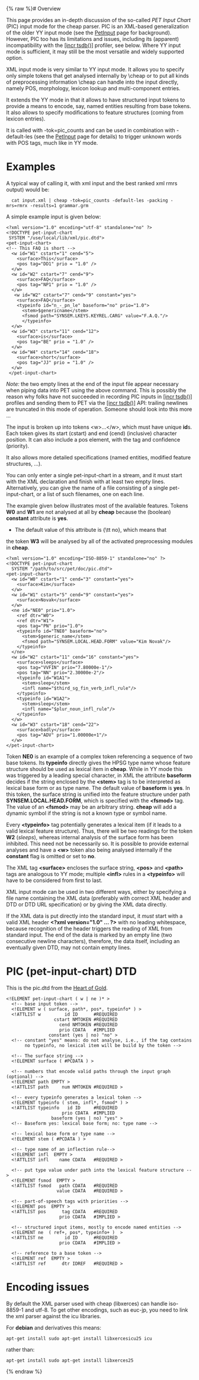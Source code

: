 {% raw %}# Overview

This page provides an in-depth discussion of the so-called *PET Input
Chart* (PIC) input mode for the cheap parser. PIC is an XML-based
generalization of the older YY input mode (see the [PetInput](https://delph-in.github.io/docs/garage/PetInput)
page for background). However, PIC too has its limitations and issues,
including its (apparent) incompatibility with the [\[incr
tsdb()\]](http://www.delph-in.net/itsdb) profiler, see below. Where YY
input mode is sufficient, it may still be the most versatile and widely
supported option.

XML input mode is very similar to YY input mode. It allows you to
specify only simple tokens that get analysed internally by \\cheap or to
put all kinds of preprocessing information \\cheap can handle into the
input directly, namely POS, morphology, lexicon lookup and
multi-component entries.

It extends the YY mode in that it allows to have structured input tokens
to provide a means to encode, say, named entities resulting from base
tokens. It also allows to specify modifications to feature structures
(coming from lexicon entries).

It is called with -tok=pic\_counts and can be used in combination with
-default-les (see the [PetInput](https://delph-in.github.io/docs/garage/PetInput) page for details) to trigger
unknown words with POS tags, much like in YY mode.

# Examples

A typical way of calling it, with xml input and the best ranked xml rmrs
output) would be:

      cat input.xml | cheap -tok=pic_counts -default-les -packing -mrs=rmrx -results=1 grammar.grm

A simple example input is given below:

    <?xml version="1.0" encoding="utf-8" standalone="no" ?>
    <!DOCTYPE pet-input-chart
     SYSTEM "/use/local/lib/xml/pic.dtd">
    <pet-input-chart>
    <!-- This FAQ is short -->
      <w id="W1" cstart="1" cend="5">
        <surface>This</surface>
        <pos tag="DD1" prio = "1.0" />
      </w>
      <w id="W2" cstart="7" cend="9">
        <surface>FAQ</surface>
        <pos tag="NP1" prio = "1.0" />
      </w>
       <w id="W2" cstart="7" cend="9" constant="yes">
        <surface>FAQ</surface>
        <typeinfo id="n_-_pn_le" baseform="no" prio="1.0">
          <stem>$genericname</stem>
          <fsmod path="SYNSEM.LKEYS.KEYREL.CARG" value="F.A.Q."/>
          </typeinfo>
      </w>
      <w id="W3" cstart="11" cend="12">
        <surface>is</surface>
        <pos tag="BE" prio = "1.0" />
      </w>
      <w id="W4" cstart="14" cend="18">
        <surface>short</surface>
        <pos tag="JJ" prio = "1.0" />
      </w>
     </pet-input-chart>

*Note:* the two empty lines at the end of the input file appear
necessary when piping data into PET using the above command. This is
possibly the reason why folks have not succeeded in recording PIC inputs
in [\[incr tsdb()\]](http://www.delph-in.net/itsdb) profiles and sending
them to PET via the [\[incr tsdb()\]](http://www.delph-in.net/itsdb)
API: trailing newlines are truncated in this mode of operation. Someone
should look into this more ...

The input is broken up into tokens &lt;w&gt;...&lt;/w&gt;, which must
have unique **id**s. Each token gives its start (cstart) and end (cend)
(inclusive) character position. It can also include a pos element, with
the tag and confidence (priority).

It also allows more detailed specifications (named entities, modified
feature structures, ...).

You can only enter a single pet-input-chart in a stream, and it must
start with the XML declaration and finish with at least two empty lines.
Alternatively, you can give the name of a file consisting of a single
pet-input-chart, or a list of such filenames, one on each line.

The example given below illustrates most of the available features.
Tokens **W0** and **W1** are not analysed at all by **cheap** because
the (boolean) **constant** attribute is **yes**.

- The default value of this attribute is {\\tt no}, which means that

the token **W3** will be analysed by all of the activated preprocessing
modules in **cheap**.

    <?xml version="1.0" encoding="ISO-8859-1" standalone="no" ?>
    <!DOCTYPE pet-input-chart
      SYSTEM "/path/to/src/pet/doc/pic.dtd">
    <pet-input-chart>
      <w id="W0" cstart="1" cend="3" constant="yes">
        <surface>Kim</surface>
      </w>
      <w id="W1" cstart="5" cend="9" constant="yes">
        <surface>Novak</surface>
      </w>
      <ne id="NE0" prio="1.0">
        <ref dtr="W0">
        <ref dtr="W1">
        <pos tag="PN" prio="1.0">
        <typeinfo id="TNE0" baseform="no">
          <stem>$generic_name</stem>
          <fsmod path="SYNSEM.LOCAL.HEAD.FORM" value="Kim Novak"/>
        </typeinfo>
      </ne>
      <w id="W2" cstart="11" cend="16" constant="yes">
        <surface>sleeps</surface>
        <pos tag="VVFIN" prio="7.80000e-1"/>
        <pos tag="NN" prio="2.30000e-2"/>
        <typeinfo id="W1A1">
          <stem>sleep</stem>
          <infl name="$third_sg_fin_verb_infl_rule"/>
        </typeinfo>
        <typeinfo id="W1A2">
          <stem>sleep</stem>
          <infl name="$plur_noun_infl_rule"/>
        </typeinfo>
      </w>
      <w id="W3" cstart="18" cend="22">
        <surface>badly</surface>
        <pos tag="ADV" prio="1.00000e+1"/>
      </w>
    </pet-input-chart>

Token **NE0** is an example of a complex token referencing a sequence of
two base tokens. Its **typeinfo** directly gives the HPSG type name
whose feature structure should be used as lexical item in **cheap**.
While in YY mode this was triggered by a leading special character, in
XML the attribute **baseform** decides if the string enclosed by the
**&lt;stem&gt;** tag is to be interpreted as lexical base form or as
type name. The default value of **baseform** is **yes**. In this token,
the surface string is unified into the feature structure under path
**SYNSEM.LOCAL.HEAD.FORM**, which is specified with the
**&lt;fsmod&gt;** tag. The value of an **&lt;fsmod&gt;** may be an
arbitrary string. **cheap** will add a dynamic symbol if the string is
not a known type or symbol name.

Every **&lt;typeinfo&gt;** tag potentially generates a lexical item (if
it leads to a valid lexical feature structure). Thus, there will be two
readings for the token **W2** (*sleeps*), whereas internal analysis of
the surface form has been inhibited. This need not be necessarily so. It
is possible to provide external analyses and have a **&lt;w&gt;** token
also being analysed internally if the **constant** flag is omitted or
set to **no**.

The XML tag **&lt;surface&gt;** encloses the surface string,
**&lt;pos&gt;** and **&lt;path&gt;** tags are analogous to YY mode;
multiple **&lt;infl&gt;** rules in a **&lt;typeinfo&gt;** will have to
be considered from first to last.

XML input mode can be used in two different ways, either by specifying a
file name containing the XML data (preferably with correct XML header
and DTD or DTD URL specification) or by giving the XML data directly.

If the XML data is put directly into the standard input, it *must* start
with a valid XML header **&lt;?xml version="1.0" ... ?&gt;** with no
leading whitespace, because recognition of the header triggers the
reading of XML from standard input. The end of the data is marked by an
empty line (two consecutive newline characters), therefore, the data
itself, including an eventually given DTD, may not contain empty lines.

# PIC (pet-input-chart) DTD

This is the pic.dtd from the [Heart of Gold](https://delph-in.github.io/docs/garage/HeartofgoldTop).

    <!ELEMENT pet-input-chart ( w | ne )* >
      <!-- base input token -->
      <!ELEMENT w ( surface, path*, pos*, typeinfo* ) >
      <!ATTLIST w         id ID      #REQUIRED
                      cstart NMTOKEN #REQUIRED
                        cend NMTOKEN #REQUIRED
                        prio CDATA   #IMPLIED
                    constant (yes | no) "no" >
      <!-- constant "yes" means: do not analyse, i.e., if the tag contains
           no typeinfo, no lexical item will be build by the token -->
     
      <!-- The surface string -->
      <!ELEMENT surface ( #PCDATA ) >
    
      <!-- numbers that encode valid paths through the input graph (optional) -->
      <!ELEMENT path EMPTY >
      <!ATTLIST path     num NMTOKEN #REQUIRED >
     
      <!-- every typeinfo generates a lexical token -->
      <!ELEMENT typeinfo ( stem, infl*, fsmod* ) >
      <!ATTLIST typeinfo   id ID     #REQUIRED
                         prio CDATA  #IMPLIED
                     baseform (yes | no) "yes" >
      <!-- Baseform yes: lexical base form; no: type name -->
    
      <!-- lexical base form or type name -->
      <!ELEMENT stem ( #PCDATA ) >
    
      <!-- type name of an inflection rule-->
      <!ELEMENT infl  EMPTY >
      <!ATTLIST infl    name CDATA   #REQUIRED >
    
      <!-- put type value under path into the lexical feature structure -->
      <!ELEMENT fsmod  EMPTY >
      <!ATTLIST fsmod   path CDATA   #REQUIRED
                       value CDATA   #REQUIRED >
    
      <!-- part-of-speech tags with priorities -->
      <!ELEMENT pos  EMPTY >
      <!ATTLIST pos      tag CDATA   #REQUIRED
                        prio CDATA   #IMPLIED >
    
      <!-- structured input items, mostly to encode named entities -->
      <!ELEMENT ne  ( ref+, pos*, typeinfo+ )  >
      <!ATTLIST ne        id ID      #REQUIRED
                        prio CDATA   #IMPLIED >
     
      <!-- reference to a base token -->
      <!ELEMENT ref  EMPTY >
      <!ATTLIST ref      dtr IDREF   #REQUIRED >

# Encoding issues

By default the XML parser used with cheap (libxerces) can handle
iso-8859-1 and utf-8. To get other encodings, such as euc-jp, you need
to link the xml parser against the icu libraries.

For **debian** and derivatives this means:

    apt-get install sudo apt-get install libxercesicu25 icu

rather than:

    apt-get install sudo apt-get install libxerces25 
<update date omitted for speed>{% endraw %}